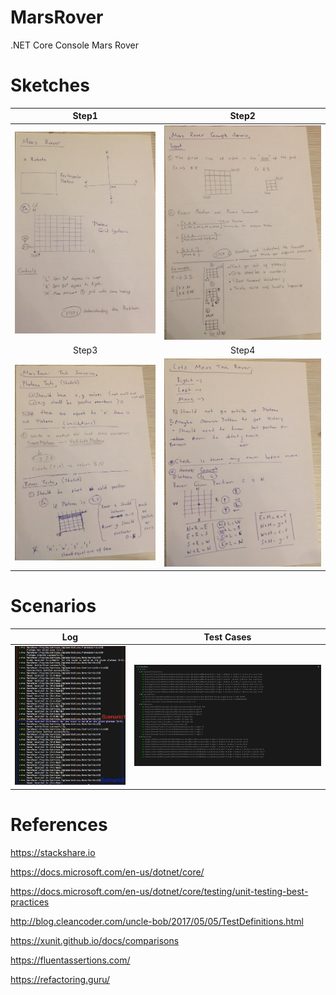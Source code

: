# MarsRover
.NET Core Console Mars Rover

# Sketches
Step1                      |  Step2
:-------------------------:|:-------------------------:
![alt text](sketches/Step1.png) | ![alt text](sketches/Step2.png)
Step3                      |  Step4
![alt text](sketches/Step3.png) | ![alt text](sketches/Step4.png)

# Scenarios
Log                        |  Test Cases
:-------------------------:|:-------------------------:
![alt text](screenshots/Log.png) | ![alt text](screenshots/Tests.png)


# References
https://stackshare.io

https://docs.microsoft.com/en-us/dotnet/core/

https://docs.microsoft.com/en-us/dotnet/core/testing/unit-testing-best-practices

http://blog.cleancoder.com/uncle-bob/2017/05/05/TestDefinitions.html

https://xunit.github.io/docs/comparisons

https://fluentassertions.com/

https://refactoring.guru/



